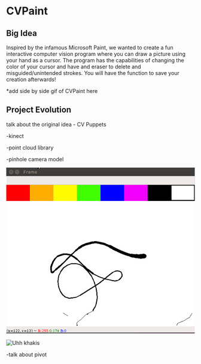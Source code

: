 # CVPaint

## Big Idea
Inspired by the infamous Microsoft Paint, we wanted to create a fun interactive computer vision program where you can draw a picture using your hand as a cursor. The program has the capabilities of changing the color of your cursor and have and eraser to delete and misguided/unintended strokes. You will have the function to save your creation afterwards!

*add side by side gif of CVPaint here

## Project Evolution
talk about the original idea - CV Puppets

-kinect

-point cloud library

-pinhole camera model

![](https://github.com/noahdsouza/CVPaint/blob/master/docs/images/cvpaintgif.gif "Logo Title Text 1")

![](https://github.com/noahdsouza/CVPaint/blob/master/docs/images/cvpaintnorect.gif "Uhh khakis")


-talk about pivot

